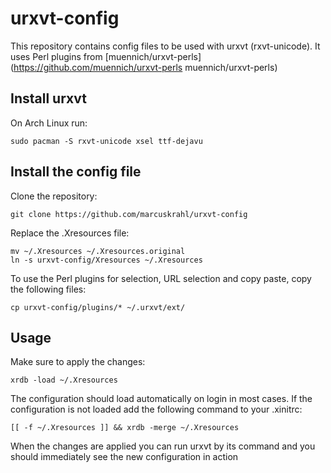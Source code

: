 # urxvt-config

This repository contains config files to be used with urxvt (rxvt-unicode). 
It uses Perl plugins from [muennich/urxvt-perls](https://github.com/muennich/urxvt-perls muennich/urxvt-perls)

## Install urxvt

On Arch Linux run:

    sudo pacman -S rxvt-unicode xsel ttf-dejavu
  
## Install the config file

Clone the repository:
  
    git clone https://github.com/marcuskrahl/urxvt-config
  
Replace the .Xresources file:

    mv ~/.Xresources ~/.Xresources.original
    ln -s urxvt-config/Xresources ~/.Xresources
  
To use the Perl plugins for selection, URL selection and copy paste, copy the following files:

    cp urxvt-config/plugins/* ~/.urxvt/ext/
  
## Usage

Make sure to apply the changes:

    xrdb -load ~/.Xresources
  
The configuration should load automatically on login in most cases. If the configuration is not loaded add the following command to your .xinitrc:

    [[ -f ~/.Xresources ]] && xrdb -merge ~/.Xresources
  
When the changes are applied you can run urxvt by its command and you should immediately see the new configuration in action
